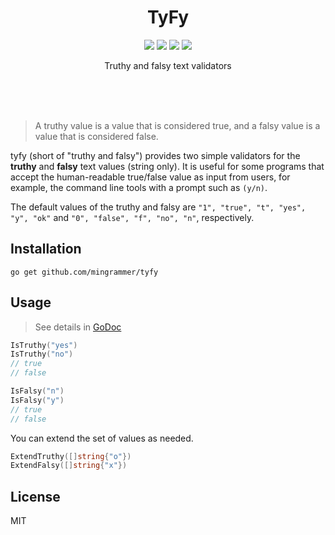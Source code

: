 <br><br>

<h1 align="center">TyFy</h1>

<p align="center">
  <a href="/LICENSE"><img src="https://img.shields.io/badge/license-MIT-blue.svg"/></a>
  <a href="https://godoc.org/github.com/mingrammer/tyfy"><img src="https://godoc.org/github.com/mingrammer/tyfy?status.svg"/></a>
  <a href="https://goreportcard.com/report/github.com/mingrammer/tyfy"><img src="https://goreportcard.com/badge/github.com/mingrammer/tyfy"/></a>
  <a href="https://travis-ci.org/mingrammer/tyfy"><img src="https://travis-ci.org/mingrammer/tyfy.svg?branch=master"/></a>
</p>

<p align="center">
Truthy and falsy text validators
</p>
<br><br><br>

> A truthy value is a value that is considered true, and a falsy value is a value that is considered false.

tyfy (short of "truthy and falsy") provides two simple validators for the **truthy** and **falsy** text values (string only). It is useful for some programs that accept the human-readable true/false value as input from users, for example, the command line tools with a prompt such as `(y/n)`.

The default values of the truthy and falsy are `"1", "true", "t", "yes", "y", "ok"` and `"0", "false", "f", "no", "n"`, respectively.

## Installation

```
go get github.com/mingrammer/tyfy
```

## Usage

> See details in [GoDoc](https://godoc.org/github.com/mingrammer/tyfy)

```go
IsTruthy("yes")
IsTruthy("no")
// true
// false

IsFalsy("n")
IsFalsy("y")
// true
// false
```

You can extend the set of values as needed.

```go
ExtendTruthy([]string{"o"})
ExtendFalsy([]string{"x"})
```

## License

MIT

